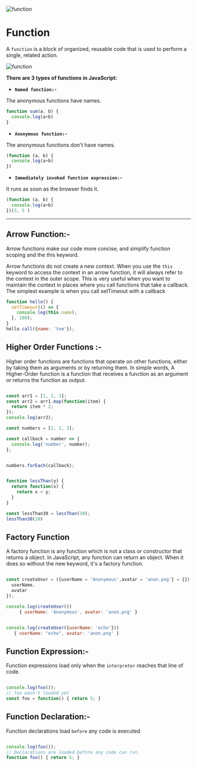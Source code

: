 ![function ](https://d36dc0i8phs68b.cloudfront.net/wp-content/uploads/2019/09/functions-2.png)

# **Function**


A `function` is a block of organized, reusable code that is used to perform a single, related action.



![function](https://www.frontamentals.com/static/function-breakdown-e46e54ec2e0de641547f63411acb1d84-bf43a.png)



**There are 3 types of functions in JavaScript:**

* **`Named function:-`**

The anonymous functions  have names.

```js
function sum(a, b) {
  console.log(a+b)
}
```
- **`Anonymous function:-`**

The anonymous functions don't have names.

```js
(function (a, b) {
  console.log(a+b)
})
```

- **`Immediately invoked function expression:-`**

It runs as soon as the browser finds it.

```js
(function (a, b) {
  console.log(a+b)
})(3, 5 )
```

----------------------------

## Arrow Function:-

 Arrow functions make our code more concise, and simplify function scoping and the this keyword.
 


Arrow functions do not create a new context. When you use the `this` keyword to access the context in an arrow function, it will always refer to the context in the outer scope. This is very useful when you want to maintain the context in places where you call functions that take a callback. The simplest example is when you call setTimeout with a callback

```js
function hello() {
  setTimeout(() => {
    console.log(this.name);
  }, 200);
}
hello.call({name: 'tom'});
```


## Higher Order Functions :-


Higher order functions are functions that operate on other functions, either by taking them as arguments or by returning them. In simple words, A Higher-Order function is a function that receives a function as an argument or returns the function as output.


```js

const arr1 = [1, 2, 3];
const arr2 = arr1.map(function(item) {
  return item * 2;
});
console.log(arr2);
```
```js
const numbers = [1, 2, 3];

const callback = number => {
  console.log('number', number);
};


numbers.forEach(callback);


function lessThan(y) {
  return function(x) {
    return x < y;
  }
}

const lessThan30 = lessThan(30);
lessThan30(20)
```

## Factory Function

A factory function is any function which is not a class or constructor that returns a  object. In JavaScript, any function can return an object. When it does so without the new keyword, it's a factory function.

```js

const createUser = ({userName = 'Anonymous',avatar = 'anon.png'} = {}) => ({
  userName,
  avatar
});

console.log(createUser())
     { userName: 'Anonymous', avatar: 'anon.png' }


console.log(createUser({userName: 'echo'}))
   { userName: "echo", avatar: 'anon.png' }
```
 



## Function Expression:- 

Function expressions load only when the `interpreter` reaches that line of code.

```js

console.log(foo()); 
// foo wasn't loaded yet
const foo = function() { return 5; }

```
## Function Declaration:-

Function declarations load `before` any code is executed

```js

console.log(foo()); 
// Declarations are loaded before any code can run.
function foo() { return 5; }

```
